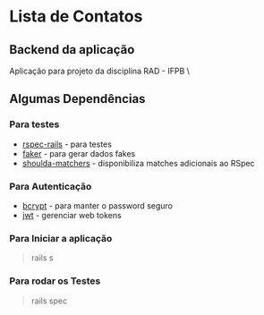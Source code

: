 # Lista de Contatos

## Backend da aplicação

Aplicação para projeto da disciplina RAD - IFPB
\

## Algumas Dependências

### Para testes

* [rspec-rails](https://github.com/rspec/rspec-rails) - para testes
* [faker](https://github.com/faker-ruby/faker) - para gerar dados fakes
* [shoulda-matchers](https://github.com/thoughtbot/shoulda-matchers) - disponibiliza matches adicionais ao RSpec

### Para Autenticação

* [bcrypt](https://github.com/codahale/bcrypt-ruby) - para manter o password seguro
* [jwt](https://github.com/jwt/ruby-jwt) - gerenciar web tokens

### Para Iniciar a aplicação

> rails s

### Para rodar os Testes

> rails spec
